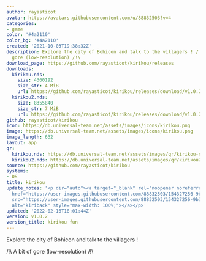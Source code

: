 ```yaml
---
author: rayasticot
avatar: https://avatars.githubusercontent.com/u/88832503?v=4
categories:
- game
color: '#4a2110'
color_bg: '#4a2110'
created: '2021-10-03T19:38:32Z'
description: Explore the city of Bohicon and talk to the villagers ! /!\ A bit of
  gore (low-resolution) /!\
download_page: https://github.com/rayasticot/kirikou/releases
downloads:
  kirikou.nds:
    size: 4360192
    size_str: 4 MiB
    url: https://github.com/rayasticot/kirikou/releases/download/v1.0.2/kirikou.nds
  kirikou2.nds:
    size: 8355840
    size_str: 7 MiB
    url: https://github.com/rayasticot/kirikou/releases/download/v1.0.2/kirikou2.nds
github: rayasticot/kirikou
icon: https://db.universal-team.net/assets/images/icons/kirikou.png
image: https://db.universal-team.net/assets/images/icons/kirikou.png
image_length: 632
layout: app
qr:
  kirikou.nds: https://db.universal-team.net/assets/images/qr/kirikou-nds.png
  kirikou2.nds: https://db.universal-team.net/assets/images/qr/kirikou2-nds.png
source: https://github.com/rayasticot/kirikou
systems:
- DS
title: kirikou
update_notes: '<p dir="auto"><a target="_blank" rel="noopener noreferrer nofollow"
  href="https://user-images.githubusercontent.com/88832503/154327256-9b319436-796f-40fa-9a2f-fde44bec05df.png"><img
  src="https://user-images.githubusercontent.com/88832503/154327256-9b319436-796f-40fa-9a2f-fde44bec05df.png"
  alt="kiriback" style="max-width: 100%;"></a></p>'
updated: '2022-02-16T18:01:44Z'
version: v1.0.2
version_title: kirikou fun
---
```

Explore the city of Bohicon and talk to the villagers !

/!\ A bit of gore (low-resolution) /!\
